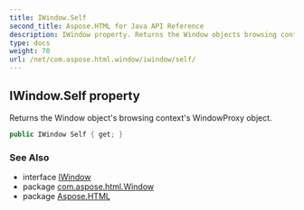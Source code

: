 ```yaml
---
title: IWindow.Self
second_title: Aspose.HTML for Java API Reference
description: IWindow property. Returns the Window objects browsing contexts WindowProxy object
type: docs
weight: 70
url: /net/com.aspose.html.window/iwindow/self/
---
```

## IWindow.Self property

Returns the Window object's browsing context's WindowProxy object.

```java
public IWindow Self { get; }
```

### See Also

* interface [IWindow](../)
* package [com.aspose.html.Window](../../iwindow/)
* package [Aspose.HTML](../../../)
